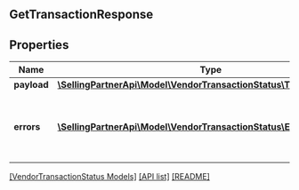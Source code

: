 ## GetTransactionResponse

## Properties

Name | Type | Description | Notes
------------ | ------------- | ------------- | -------------
**payload** | [**\SellingPartnerApi\Model\VendorTransactionStatus\TransactionStatus**](TransactionStatus.md) |  | [optional]
**errors** | [**\SellingPartnerApi\Model\VendorTransactionStatus\Error[]**](Error.md) | A list of error responses returned when a request is unsuccessful. | [optional]

[[VendorTransactionStatus Models]](../) [[API list]](../../Api) [[README]](../../../README.md)
